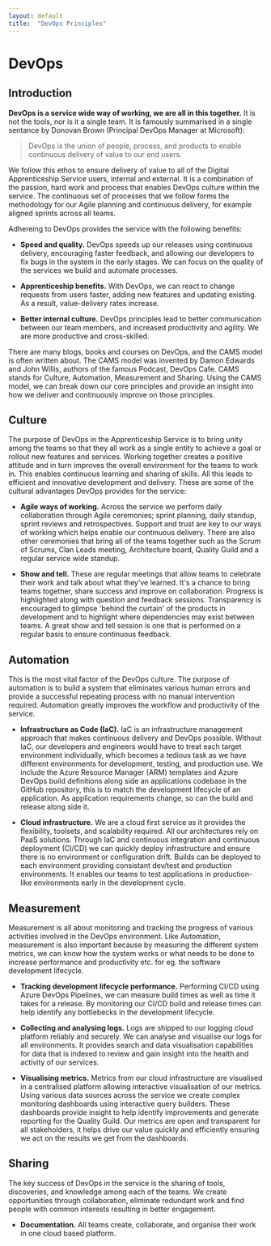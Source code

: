 ```yaml
---
layout: default
title:  "DevOps Principles"
---
```


# DevOps

## Introduction

**DevOps is a service wide way of working, we are all in this together.** It is not the tools, nor is it a single team. It is famously summarised in a single sentance by Donovan Brown (Principal DevOps Manager at Microsoft):

> DevOps is the union of people, process, and products to enable continuous delivery of value to our end users.

We follow this ethos to ensure delivery of value to all of the Digital Apprenticeship Service users, internal and external. It is a combination of the passion, hard work and process that enables DevOps culture within the service. The continuous set of processes that we follow forms the methodology for our Agile planning and continuous delivery, for example aligned sprints across all teams.

Adhereing to DevOps provides the service with the following benefits:

- **Speed and quality.** DevOps speeds up our releases using continuous delivery, encouraging faster feedback, and allowing our developers to fix bugs in the system in the early stages. We can focus on the quality of the services we build and automate processes.

- **Apprenticeship benefits.** With DevOps, we can react to change requests from users faster, adding new features and updating existing. As a result, value-delivery rates increase.

- **Better internal culture.** DevOps principles lead to better communication between our team members, and increased productivity and agility. We are more productive and cross-skilled.

There are many blogs, books and courses on DevOps, and the CAMS model is often written about. The CAMS model was invented by Damon Edwards and John Willis, authors of the famous Podcast, DevOps Cafe. CAMS stands for Culture, Automation, Measurement and Sharing. Using the CAMS model, we can break down our core principles and provide an insight into how we deliver and continuously improve on those principles.

## Culture

The purpose of DevOps in the Apprenticeship Service is to bring unity among the teams so that they all work as a single entity to achieve a goal or rollout new features and services. Working together creates a positive attitude and in turn improves the overall environment for the teams to work in. This enables continuous learning and sharing of skills. All this leads to efficient and innovative development and delivery. These are some of the cultural advantages DevOps provides for the service:

- **Agile ways of working.** Across the service we perform daily collaboration through Agile ceremonies; sprint planning, daily standup, sprint reviews and retrospectives. Support and trust are key to our ways of working which helps enable our continuous delivery. There are also other ceremonies that bring all of the teams together such as the Scrum of Scrums, Clan Leads meeting, Architecture board, Quality Guild and a regular service wide standup.

- **Show and tell.** These are regular meetings that allow teams to celebrate their work and talk about what they’ve learned. It's a chance to bring teams together, share success and improve on collaboration. Progress is highlighted along with question and feedback sessions. Transparency is encouraged to glimpse 'behind the curtain' of the products in development and to highlight where dependencies may exist between teams. A great show and tell session is one that is performed on a regular basis to ensure continuous feedback.

## Automation

This is the most vital factor of the DevOps culture. The purpose of automation is to build a system that eliminates various human errors and provide a successful repeating process with no manual intervention required. Automation greatly improves the workflow and productivity of the service. 

- **Infrastructure as Code (IaC).** IaC is an infrastructure management approach that makes continuous delivery and DevOps possible. Without IaC, our developers and engineers would have to treat each target environment individually, which becomes a tedious task as we have different environments for development, testing, and production use. We include the Azure Resource Manager (ARM) templates and Azure DevOps build definitions along side an applications codebase in the GitHub repository, this is to match the development lifecycle of an application. As application requirements change, so can the build and release along side it. 

- **Cloud infrastructure.** We are a cloud first service as it provides the flexibility, toolsets, and scalability required. All our architectures rely on PaaS solutions. Through IaC and continuous integration and continuous deployment (CI/CD) we can quickly deploy infrastructure and ensure there is no environment or configuration drift. Builds can be deployed to each environment providing consistant dev/test and production environments. It enables our teams to test applications in production-like environments early in the development cycle.

## Measurement

Measurement is all about monitoring and tracking the progress of various activities involved in the DevOps environment. Like Automation, measurement is also important because by measuring the different system metrics, we can know how the system works or what needs to be done to increase performance and productivity etc. for eg. the software development lifecycle.

- **Tracking development lifecycle performance.** Performing CI/CD using Azure DevOps Pipelines, we can measure build times as well as time it takes for a release. By monitoring our CI/CD build and release times can help identify any bottlebecks in the development lifecycle. 

- **Collecting and analysing logs.** Logs are shipped to our logging cloud platform reliably and securely. We can analyse and visualise our logs for all environments. It provides search and data visualisation capabilities for data that is indexed to review and gain insight into the health and activity of our services.

- **Visualising metrics.** Metrics from our cloud infrastructure are visualised in a centralised platform allowing interactive visualisation of our metrics. Using various data sources across the service we create complex monitoring dashboards using interactive query builders. These dashboards provide insight to help identify improvements and generate reporting for the Quality Guild. Our metrics are open and transparent for all stakeholders, it helps drive our value quickly and efficiently ensuring we act on the results we get from the dashboards.

## Sharing

The key success of DevOps in the service is the sharing of tools, discoveries, and knowledge among each of the teams. We create opportunities through collaboration, eliminate redundant work and find people with common interests resulting in better engagement. 

- **Documentation.** All teams create, collaborate, and organise their work in one cloud based platform. 
